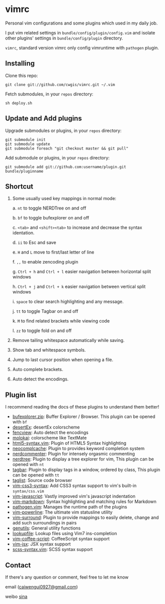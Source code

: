 vimrc
=====
Personal vim configurations and some plugins which used in my daily job.

I put vim related settings in `bundle/config/plugin/config.vim` and isolate other plugins' settings in `bundle/config/plugin` directory.

`vimrc`, standard version vimrc only config vimruntime with `pathogen` plugin.

Installing
----------
Clone this repo:

    git clone git://github.com/cwgis/vimrc.git ~/.vim

Fetch submodules, in your `repos` directory:

    sh deploy.sh

Update and Add plugins
----------------------
Upgrade submodules or plugins, in your `repos` directory:

    git submodule init
    git submodule update
    git submodule foreach "git checkout master && git pull"

Add submodule or plugins, in your `repos` directory:

    git submodule add git://github.com:username/plugin.git bundle/pluginname

Shortcut
--------
1. Some usually used key mappings in normal mode:

    a. `nt` to toggle NERDTree on and off

    b. `bf` to toggle bufexplorer on and off

    c. `<tab>` and `<shift><tab>` to increase and decrease the syntax identation.

    d. `ii` to Esc and save

    e. `H` and `L` move to first/last letter of line

    f. `,,` to enable zencoding plugin

    g. `Ctrl + h` and `Ctrl + l` easier navigation between horizontal split windows

    h. `Ctrl + j` and `Ctrl + k` easier navigation between vertical split windows

    i. `space` to clear search highlighting and any message.

    j. `tt` to toggle Tagbar on and off

    k. `M` to find related brackets while viewing code

    l. `zz` to toggle fold on and off

2. Remove tailing whitespace automatically while saving.

3. Show tab and whitespace symbols.

4. Jump to last cursor position when opening a file.

5. Auto complete brackets.

6. Auto detect the encodings.

Plugin list
-----------

I recommend reading the docs of these plugins to understand them better!

* [bufexplorer.zip](https://github.com/vim-scripts/bufexplorer.zip): Buffer Explorer / Browser. This plugin can be opened with `bf`
* [desertEx](https://github.com/vim-scripts/desertEx): desertEx colorscheme
* [fencview](https://github.com/mbbill/fencview): Auto detect the encodings
* [molokai](https://github.com/tomasr/molokai): colorscheme like TextMate
* [html5-syntax.vim](https://github.com/othree/html5-syntax.vim): Plugin of HTML5 Syntax highlighting
* [neocomplcache](https://github.com/Shougo/neocomplcache): Plugin to provides keyword completion system
* [nerdcommenter](https://github.com/scrooloose/nerdcommenter): Plugin for intensely orgasmic commenting
* [nerdtree](https://github.com/scrooloose/nerdtree): Plugin to display a tree explorer for vim, This plugin can be opened with `nt`
* [tagbar](https://github.com/majutsushi/tagbar): Plugin to display tags in a window, ordered by class, This plugin can be opened with `tt`
* [taglist](https://github.com/vim-scripts/taglist.vim): Source code browser
* [vim-css3-syntax](https://github.com/hail2u/vim-css3-syntax): Add CSS3 syntax support to vim's built-in `syntax/css.vim`
* [vim-javascript](https://github.com/pangloss/vim-javascript): Vastly improved vim's javascript indentation
* [vim-markdown](https://github.com/plasticboy/vim-markdown): Syntax highlighting and matching rules for Markdown
* [pathogen.vim](https://github.com/tpope/vim-pathogen): Manages the runtime path of the plugins
* [vim-powerline](https://github.com/Lokaltog/vim-powerline): The ultimate vim statusline utility
* [vim-surround](https://github.com/tpope/vim-surround): Plugin to provide mappings to easily delete, change and add such surroundings in pairs
* [genutils](https://github.com/vim-scripts/genutil): General utility functions
* [lookupfile](https://github.com/vim-scripts/lookupfile): Lookup files using Vim7 ins-completion
* [vim-coffee-script](https://github.com/kchmck/vim-coffee-script.git): CoffeeScript syntax support
* [vim-jsx](https://github.com/mxw/vim-jsx.git): JSX syntax support
* [scss-syntax.vim](https://github.com/cakebaker/scss-syntax.vim.git): SCSS syntax support

Contact
-------
If there's any question or comment, feel free to let me know

email (caiwengui0927@gmail.com)

weibo [sina](http://weibo.com/u/1929039863?wvr=5&)

